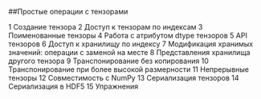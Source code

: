 ##Простые операции с тензорами

1  Создание тензора
2  Доступ к тензорам по индексам
3  Поименованные тензоры
4  Работа с атрибутом dtype тензоров
5  API тензоров
6  Доступ к хранилищу по индексу
7  Модификация хранимых значений: операции с заменой на месте
8  Представления хранилища другого тензора
9  Транспонирование без копирования
10  Транспонирование при более высокой размерности
11  Непрерывные тензоры
12  Совместимость с NumPy
13  Сериализация тензоров
14  Сериализация в HDF5
15  Упражнения
